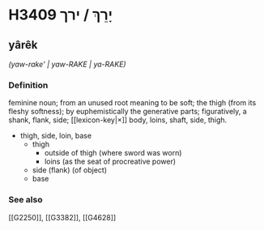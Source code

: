 # H3409 יָרֵךְ / ירך

## yârêk

_(yaw-rake' | yaw-RAKE | ya-RAKE)_

### Definition

feminine noun; from an unused root meaning to be soft; the thigh (from its fleshy softness); by euphemistically the generative parts; figuratively, a shank, flank, side; [[lexicon-key|×]] body, loins, shaft, side, thigh.

- thigh, side, loin, base
    - thigh
        - outside of thigh (where sword was worn)
        - loins (as the seat of procreative power)
    - side (flank) (of object)
    - base
### See also

[[G2250]], [[G3382]], [[G4628]]

